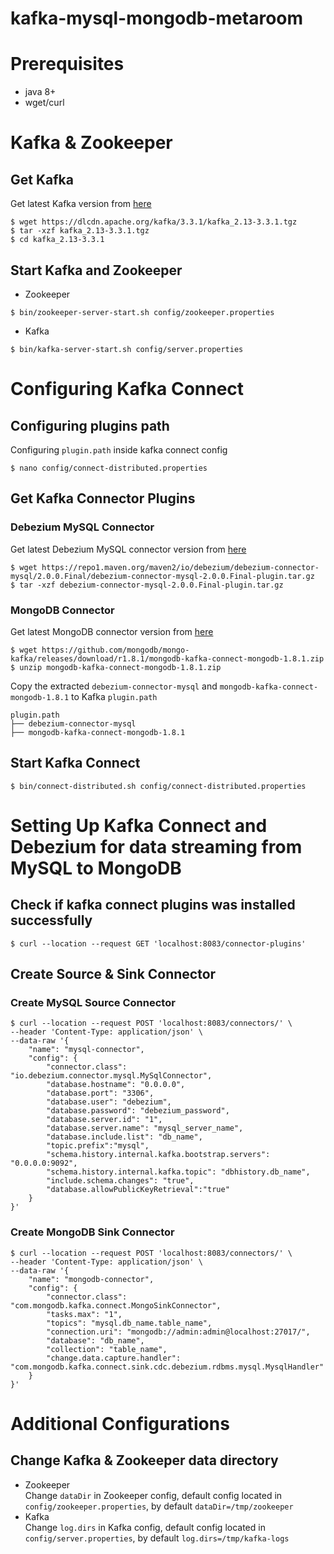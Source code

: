 # kafka-mysql-mongodb-metaroom

# Prerequisites

- java 8+
- wget/curl

# Kafka & Zookeeper

## Get Kafka

Get latest Kafka version from [here](https://dlcdn.apache.org/kafka)

```
$ wget https://dlcdn.apache.org/kafka/3.3.1/kafka_2.13-3.3.1.tgz
$ tar -xzf kafka_2.13-3.3.1.tgz
$ cd kafka_2.13-3.3.1
```

## Start Kafka and Zookeeper

- Zookeeper

```
$ bin/zookeeper-server-start.sh config/zookeeper.properties
```

- Kafka

```
$ bin/kafka-server-start.sh config/server.properties
```

# Configuring Kafka Connect

## Configuring plugins path

Configuring `plugin.path` inside kafka connect config

```
$ nano config/connect-distributed.properties
```

## Get Kafka Connector Plugins

### Debezium MySQL Connector

Get latest Debezium MySQL connector version from [here](https://debezium.io/releases/2.0)

```
$ wget https://repo1.maven.org/maven2/io/debezium/debezium-connector-mysql/2.0.0.Final/debezium-connector-mysql-2.0.0.Final-plugin.tar.gz
$ tar -xzf debezium-connector-mysql-2.0.0.Final-plugin.tar.gz
```

### MongoDB Connector

Get latest MongoDB connector version from [here](https://github.com/mongodb/mongo-kafka/releases)

```
$ wget https://github.com/mongodb/mongo-kafka/releases/download/r1.8.1/mongodb-kafka-connect-mongodb-1.8.1.zip
$ unzip mongodb-kafka-connect-mongodb-1.8.1.zip
```

Copy the extracted `debezium-connector-mysql` and `mongodb-kafka-connect-mongodb-1.8.1` to Kafka `plugin.path`

```
plugin.path
├── debezium-connector-mysql
├── mongodb-kafka-connect-mongodb-1.8.1
```

## Start Kafka Connect

```
$ bin/connect-distributed.sh config/connect-distributed.properties
```

# Setting Up Kafka Connect and Debezium for data streaming from MySQL to MongoDB

## Check if kafka connect plugins was installed successfully

```
$ curl --location --request GET 'localhost:8083/connector-plugins'
```

## Create Source & Sink Connector

### Create MySQL Source Connector

```
$ curl --location --request POST 'localhost:8083/connectors/' \
--header 'Content-Type: application/json' \
--data-raw '{
    "name": "mysql-connector",
    "config": {
        "connector.class": "io.debezium.connector.mysql.MySqlConnector",
        "database.hostname": "0.0.0.0",
        "database.port": "3306",
        "database.user": "debezium",
        "database.password": "debezium_password",
        "database.server.id": "1",
        "database.server.name": "mysql_server_name",
        "database.include.list": "db_name",
        "topic.prefix":"mysql",
        "schema.history.internal.kafka.bootstrap.servers": "0.0.0.0:9092",
        "schema.history.internal.kafka.topic": "dbhistory.db_name",
        "include.schema.changes": "true",
        "database.allowPublicKeyRetrieval":"true"
    }
}'
```

### Create MongoDB Sink Connector

```
$ curl --location --request POST 'localhost:8083/connectors/' \
--header 'Content-Type: application/json' \
--data-raw '{
    "name": "mongodb-connector",
    "config": {
        "connector.class": "com.mongodb.kafka.connect.MongoSinkConnector",
        "tasks.max": "1",
        "topics": "mysql.db_name.table_name",
        "connection.uri": "mongodb://admin:admin@localhost:27017/",
        "database": "db_name",
        "collection": "table_name",
        "change.data.capture.handler": "com.mongodb.kafka.connect.sink.cdc.debezium.rdbms.mysql.MysqlHandler"
    }
}'
```

# Additional Configurations

## Change Kafka & Zookeeper data directory

- Zookeeper  
  Change `dataDir` in Zookeeper config, default config located in `config/zookeeper.properties`, by default `dataDir=/tmp/zookeeper`
- Kafka  
  Change `log.dirs` in Kafka config, default config located in `config/server.properties`, by default `log.dirs=/tmp/kafka-logs`
